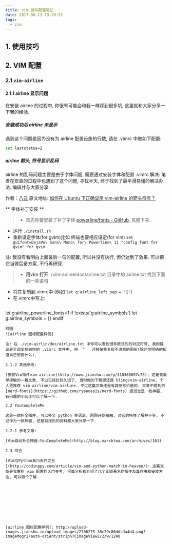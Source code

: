 ```yaml
---
title: vim 插件配置笔记
date: 2017-08-13 13:20:52
tags:
  - vim
---
```


## 1. 使用技巧

## 2. VIM 配置

### 2.1 `vim-airline`

#### 2.1.1 airline 显示问题

在安装 airline 的过程中, 你很有可能会和我一样踩到很多坑, 这里就和大家分享一下我的经验.

##### 安装成功后 airline 未显示

遇到这个问题是因为没有为 airline 配置设施的行数, 请在 .vimrc 中做如下配置:

```bash
set laststatus=2
```

##### airline 箭头, 符号显示乱码

airline 的乱码问题主要是由于字体问题, 需要通过安装字体和配置 .vimrc 解决. 笔者在安装的过程中也遇到了这个问题, 寻找半天, 终于找到了最平滑易懂的解决办法. 编辑并与大家分享:

作者：[八云](https://www.zhihu.com/question/25219546/answer/45554467)
原文地址: [如何在 Ubuntu 下正确显示 vim-airline 的箭头符号？](http://zhihu.com/question/25219546/answer/45554467)

** 字体补丁安装 **

> - 首先你要安装了补丁字体 [powerline/fonts - GitHub](https://github.com/powerline/fonts), 克隆下来. 
- 运行 `./install.sh`
- 重新设定字体(for gvim)比如 终端也要相应设定(for vim)
`set guifont=DejaVu\ Sans\ Mono\ for\ Powerline\ 11 "config font for gvim" for gvim`

注: 我没有看明白上面最后一句的配置, 所以并没有执行, 但仍达到了效果. 可以把它当做后备方案, 不行再研究. 

> - **用vim 打开** ./vim-airline/doc/airline.txt 目录中的 airline.txt 找到下面的一些语句
- 将其复制到.vimrc中 (例如 `let g:airline_left_sep = ''`)
- 在.vimrc中写上:
  ```
let g:airline_powerline_fonts=1
if !exists('g:airline_symbols')
    let g:airline_symbols = {}
endif
```
附图:
![airline 图标配置样例]

注: 在 ./vim-airlin/doc/airline.txt 中你可以看到很多款式的的对应符号, 我的建议是全部复制到你的 .vimrc 文件中, 用 `" ` 注释掉重复和不满意的图形(除非你明确的知道自己想要什么).

2.1.2 其他参考:

[安装Vim插件vim-airline](http://www.jianshu.com/p/310368097c75): 这是我最早接触的一篇文章, 不过已经比较久远了, 当时他的下载源还是 bling/vim-airline, 个人更推荐 vim-airline/vim-airline. 不过这篇文章还是有其参考价值的. 文章中提到的 [nerd-fonts](https://github.com/ryanoasis/nerd-fonts) 感觉也是一枚神器, 有兴趣的小伙伴可以了解一下.

2.2 YouCompleteMe

这是一款补全插件, 可以补全 python 等语法, 刚刚开始接触, 对它的特性了解并不多, 不过作为一款神器, 还是将找到的资料和大家分享一下.

2.2.1 参考文章:

[Vim自动补全神器–YouCompleteMe](http://blog.marchtea.com/archives/161)

2.3 综合

[Vim与Python真乃天作之合
](http://codingpy.com/article/vim-and-python-match-in-heaven/): 这篇文章是我重拾 vim 配置的入门参考, 里面分析和介绍了几个比较著名的插件及其作用和安装方法, 可以做个了解.










[airline 图标配置样例]: http://upload-images.jianshu.io/upload_images/2706275-30c29c86ddcda4d4.png?imageMogr2/auto-orient/strip%7CimageView2/2/w/1240
